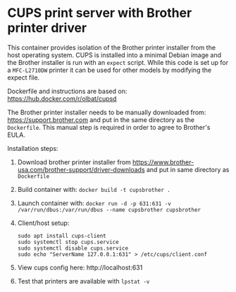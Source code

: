 # CUPS print server with Brother printer driver

This container provides isolation of the Brother printer installer from the 
host operating system.  CUPS is installed into a minimal Debian image and 
the Brother installer is run with an `expect` script.
While this code is set up for a `MFC-L2710DW` printer it can be used for
other models by modifying the expect file.

Dockerfile and instructions are based on: https://hub.docker.com/r/olbat/cupsd

The Brother printer installer needs to be manually downloaded from:
https://support.brother.com
and put in the same directory as the `Dockerfile`.
This manual step is required in order to agree to Brother's EULA.

Installation steps:
1. Download brother printer installer from https://www.brother-usa.com/brother-support/driver-downloads 
    and put in same directory as `Dockerfile`
1. Build container with:  `docker build -t cupsbrother .`
1. Launch container with: `docker run -d -p 631:631 -v /var/run/dbus:/var/run/dbus --name cupsbrother cupsbrother`
1. Client/host setup:
    ```
    sudo apt install cups-client
    sudo systemctl stop cups.service
    sudo systemctl disable cups.service
    sudo echo "ServerName 127.0.0.1:631" > /etc/cups/client.conf
    ```

1. View cups config here: http://localhost:631
1. Test that printers are available with `lpstat -v`
